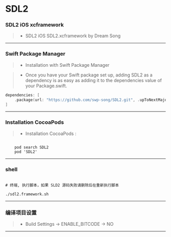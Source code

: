 # SDL2

### SDL2 iOS xcframework

> * SDL2 iOS SDL2.xcframework by Dream Song

-----

### Swift Package Manager

> * Installation with Swift Package Manager

> * Once you have your Swift package set up, adding SDL2 as a dependency is as easy as adding it to the dependencies value of your Package.swift.

```swift
dependencies: [
    .package(url: "https://github.com/swp-song/SDL2.git", .upToNextMajor(from: "3.1.0"))
]
```


-----

 ### Installation CocoaPods 
 > * Installation CocoaPods :

```ruyby

    pod search SDL2
    pod 'SDL2'
```

-----

### shell

```ruyby

# 终端, 执行脚本，如果 SLD2 源码失败请删除后在重新执行脚本

./sdl2.framework.sh

```
----- 

### 编译项目设置 
 > * Build Settings -> ENABLE_BITCODE ->  NO

----- 
